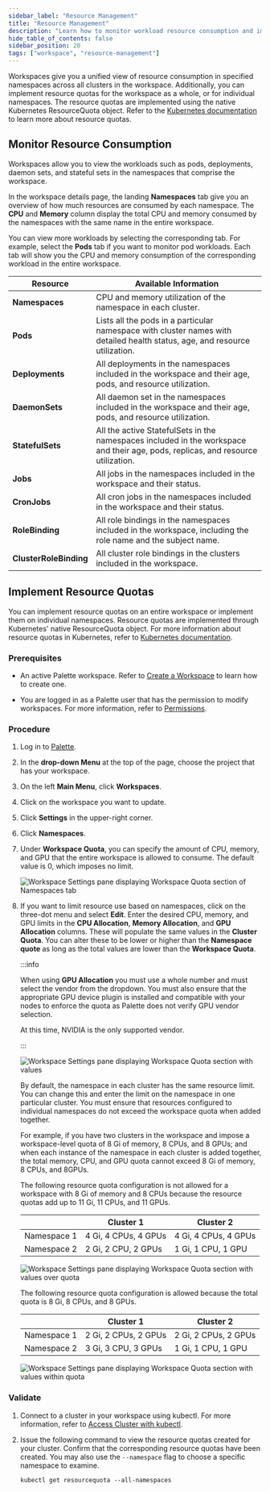 ```yaml
---
sidebar_label: "Resource Management"
title: "Resource Management"
description: "Learn how to monitor workload resource consumption and implement resource quotas for your workspace."
hide_table_of_contents: false
sidebar_position: 20
tags: ["workspace", "resource-management"]
---
```


Workspaces give you a unified view of resource consumption in specified namespaces across all clusters in the workspace.
Additionally, you can implement resource quotas for the workspace as a whole, or for individual namespaces. The resource
quotas are implemented using the native Kubernetes ResourceQuota object. Refer to the
[Kubernetes documentation](https://kubernetes.io/docs/concepts/policy/resource-quotas) to learn more about resource
quotas.

## Monitor Resource Consumption

Workspaces allow you to view the workloads such as pods, deployments, daemon sets, and stateful sets in the namespaces
that comprise the workspace.

In the workspace details page, the landing **Namespaces** tab give you an overview of how much resources are consumed by
each namespace. The **CPU** and **Memory** column display the total CPU and memory consumed by the namespaces with the
same name in the entire workspace.

You can view more workloads by selecting the corresponding tab. For example, select the **Pods** tab if you want to
monitor pod workloads. Each tab will show you the CPU and memory consumption of the corresponding workload in the entire
workspace.

| **Resource**           | **Available Information**                                                                                                        |
| ---------------------- | -------------------------------------------------------------------------------------------------------------------------------- |
| **Namespaces**         | CPU and memory utilization of the namespace in each cluster.                                                                     |
| **Pods**               | Lists all the pods in a particular namespace with cluster names with detailed health status, age, and resource utilization.      |
| **Deployments**        | All deployments in the namespaces included in the workspace and their age, pods, and resource utilization.                       |
| **DaemonSets**         | All daemon set in the namespaces included in the workspace and their age, pods, and resource utilization.                        |
| **StatefulSets**       | All the active StatefulSets in the namespaces included in the workspace and their age, pods, replicas, and resource utilization. |
| **Jobs**               | All jobs in the namespaces included in the workspace and their status.                                                           |
| **CronJobs**           | All cron jobs in the namespaces included in the workspace and their status.                                                      |
| **RoleBinding**        | All role bindings in the namespaces included in the workspace, including the role name and the subject name.                     |
| **ClusterRoleBinding** | All cluster role bindings in the clusters included in the workspace.                                                             |

## Implement Resource Quotas

You can implement resource quotas on an entire workspace or implement them on individual namespaces. Resource quotas are
implemented through Kubernetes' native ResourceQuota object. For more information about resource quotas in Kubernetes,
refer to [Kubernetes documentation](https://kubernetes.io/docs/concepts/policy/resource-quotas/).

### Prerequisites

- An active Palette workspace. Refer to [Create a Workspace](../adding-a-new-workspace.md) to learn how to create one.

- You are logged in as a Palette user that has the permission to modify workspaces. For more information, refer to
  [Permissions](../../user-management/palette-rbac/permissions.md).

### Procedure

1. Log in to [Palette](https://console.spectrocloud.com).

2. In the **drop-down Menu** at the top of the page, choose the project that has your workspace.

3. On the left **Main Menu**, click **Workspaces**.

4. Click on the workspace you want to update.

5. Click **Settings** in the upper-right corner.

6. Click **Namespaces**.

7. Under **Workspace Quota**, you can specify the amount of CPU, memory, and GPU that the entire workspace is allowed to
   consume. The default value is 0, which imposes no limit.

   ![Workspace Settings pane displaying Workspace Quota section of Namespaces tab](/workspace-management_resource-management_4-7.webp)

8. If you want to limit resource use based on namespaces, click on the three-dot menu and select **Edit**. Enter the
   desired CPU, memory, and GPU limits in the **CPU Allocation**, **Memory Allocation**, and **GPU Allocation** columns.
   These will populate the same values in the **Cluster Quota**. You can alter these to be lower or higher than the
   **Namespace quote** as long as the total values are lower than the **Workspace Quota**.

   :::info

   When using **GPU Allocation** you must use a whole number and must select the vendor from the dropdown. You must also
   ensure that the appropriate GPU device plugin is installed and compatible with your nodes to enforce the quota as
   Palette does not verify GPU vendor selection.

   At this time, NVIDIA is the only supported vendor.

   :::

   ![Workspace Settings pane displaying Workspace Quota section with values](/workspace-management_workspace-quota_4-7.webp)

   By default, the namespace in each cluster has the same resource limit. You can change this and enter the limit on the
   namespace in one particular cluster. You must ensure that resources configured to individual namespaces do not exceed
   the workspace quota when added together.

   For example, if you have two clusters in the workspace and impose a workspace-level quota of 8 Gi of memory, 8 CPUs,
   and 8 GPUs; and when each instance of the namespace in each cluster is added together, the total memory, CPU, and GPU
   quota cannot exceed 8 Gi of memory, 8 CPUs, and 8GPUs.

   The following resource quota configuration is not allowed for a workspace with 8 Gi of memory and 8 CPUs because the
   resource quotas add up to 11 Gi, 11 CPUs, and 11 GPUs.

   |             | Cluster 1            | Cluster 2            |
   | ----------- | -------------------- | -------------------- |
   | Namespace 1 | 4 Gi, 4 CPUs, 4 GPUs | 4 Gi, 4 CPUs, 4 GPUs |
   | Namespace 2 | 2 Gi, 2 CPU, 2 GPUs  | 1 Gi, 1 CPU, 1 GPU   |

   ![Workspace Settings pane displaying Workspace Quota section with values over quota](/workspace-management_workspace-over-quota_4-7.webp)

   The following resource quota configuration is allowed because the total quota is 8 Gi, 8 CPUs, and 8 GPUs.

   |             | Cluster 1            | Cluster 2            |
   | ----------- | -------------------- | -------------------- |
   | Namespace 1 | 2 Gi, 2 CPUs, 2 GPUs | 2 Gi, 2 CPUs, 2 GPUs |
   | Namespace 2 | 3 Gi, 3 CPU, 3 GPUs  | 1 Gi, 1 CPU, 1 GPU   |

   ![Workspace Settings pane displaying Workspace Quota section with values within quota](/workspace-management_workspace-within-quota_4-7.webp)

### Validate

1. Connect to a cluster in your workspace using kubectl. For more information, refer to
   [Access Cluster with kubectl](../../clusters/cluster-management/palette-webctl.md).

2. Issue the following command to view the resource quotas created for your cluster. Confirm that the corresponding
   resource quotas have been created. You may also use the `--namespace` flag to choose a specific namespace to examine.

   ```shell
   kubectl get resourcequota --all-namespaces
   ```
